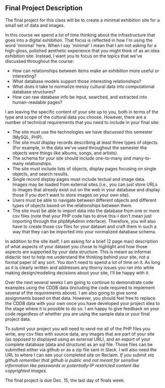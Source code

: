## Final Project Description

The final project for this class will be to create a minimal exhibition site for a small set of data and images.

In this course we spend a lot of time thinking about the infrastructure that goes into a digital exhibition. That focus is reflected in how I'm using the word 'minimal' here. When I say 'minimal' I mean that I am not asking for a high-gloss, polished aesthetic experience that you might think of as an idea exhibition site. Instead, I want you to focus on the topics that we've discussed throughout the course:

- How can relationships between items make an exhibition more useful or interesting?
- What database models support those interesting relationships?
- What does it take to normalize messy cultural data into computational database structures?
- How can raw database info be input, searched, and extracted into human-readable pages?

I am leaving the specific content of your site up to you, both in terms of the type and scope of the cultural data you choose. However, there are a number of technical requirements that you need to include in your final site:

- The site must use the technologies we have discussed this semester (MySQL, PHP).
- The site must display records describing at least three types of objects. (For example, in the data we've used throughout the semester the objects were things like albums, songs, and artists).
- The schema for your site should include one-to-many and many-to-many relationships.
- The site must include lists of objects, display pages focusing on single objects, and search results.
- Single record display pages must include textual and image data. Images may be loaded from external sites (i.e., you can just store URLs to images that already exist out on the web in your database and display those if you don't want to store images on your own site).
- Users must be able to navigate between different objects and different types of objects based on the relationships between them.
- The site must be able to import data into the database from one or more csv files (note that your PHP code has to drive this-I don't mean just importing through the phpMyAdmin interface). Therefore, you will also have to create those csv files for your dataset and craft them in such a way that they can be imported into your normalized database schema.

In addition to the site itself, I am asking for a brief (2 page max) description of what aspects of your dataset you chose to highlight and how those aspects are supported by your data structure. This is meant as informal didactic text to help me understand the thinking behind your site, not a formal paper of any sort. You don't need to spend a lot of time on it. As long as it is clearly written and addresses any thorny issues you ran into while making design/modeling decisions about your site, I'll be happy with it.

Over the next several weeks I am going to continue to demonstrate code examples using the CDDB data (including the code required to implement several of the requirements above). I am also going to give some assignments based on that data. However, you should feel free to replace the CDDB data with your own once you have developed your project idea to the stage where it is possible to do so. I am happy to give feedback on your code regardless of whether you are using the sample data or your final project data.

To submit your project you will need to send me all of the PHP files you write, any csv files with source data, any images that are part of your site (as opposed to displayed using an external URL), and an export of your complete database (data and structure) as an sql file. Those files can be submitted either via github or as a zip file sent in Slack. I will also need the URL to where I can see your completed site on Reclaim. *If you submit via github remember that github is public and not meant for sensitive information like passwords or potentially-IP restricted content like copyrighted images.*

The final project is due Dec. 15, the last day of finals week. 